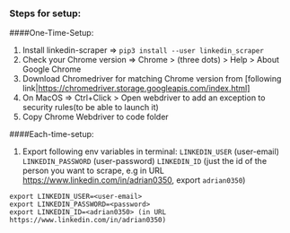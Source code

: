 ### Steps for setup:



####One-Time-Setup:
1) Install linkedin-scraper => `pip3 install --user linkedin_scraper`
2) Check your Chrome version => Chrome > (three dots) > Help > About Google Chrome
3) Download Chromedriver for matching Chrome version from [following link|https://chromedriver.storage.googleapis.com/index.html]
4) On MacOS => Ctrl+Click > Open webdriver to add an exception to security rules(to be able to launch it)
5) Copy Chrome Webdriver to code folder

####Each-time-setup:
1) Export following env variables in terminal:
`LINKEDIN_USER` (user-email)
`LINKEDIN_PASSWORD` (user-password)
`LINKEDIN_ID` (just the id of the person you want to scrape, e.g in URL https://www.linkedin.com/in/adrian0350, export `adrian0350`)

```
export LINKEDIN_USER=<user-email>
export LINKEDIN_PASSWORD=<password>
export LINKEDIN_ID=<adrian0350> (in URL https://www.linkedin.com/in/adrian0350)
```

